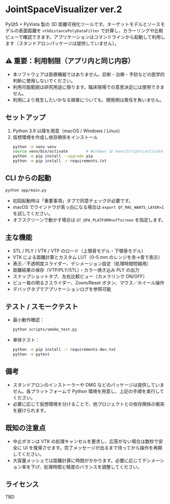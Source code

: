 JointSpaceVisualizer ver.2
==========================

PyQt5 + PyVista 製の 3D 距離可視化ツールです。ターゲットモデルとソースモデルの表面距離を `vtkDistancePolyDataFilter` で計算し、カラーリングや比較ビューで確認できます。アプリケーションはコマンドラインから起動して利用します（スタンドアロンパッケージは提供していません）。

⚠️ 重要：利用制限（アプリ内と同じ内容）
--------------------------------------

- 本ソフトウェアは医療機器ではありません。診断・治療・予防などの医学的判断に使用しないでください。
- 利用可能範囲は研究用途に限ります。臨床現場での意思決定には使用できません。
- 利用により発生したいかなる損害についても、開発側は責任を負いません。

セットアップ
-------------

1. Python 3.9 以降を用意（macOS / Windows / Linux）
2. 仮想環境を作成し依存関係をインストール
   ```bash
   python -m venv venv
   source venv/bin/activate        # Windows は venv\Scripts\activate
   python -m pip install --upgrade pip
   python -m pip install -r requirements.txt
   ```

CLI からの起動
---------------

```bash
python app/main.py
```

- 初回起動時は「重要事項」タブで同意チェックが必要です。
- macOS でウインドウが真っ白になる場合は `export QT_MAC_WANTS_LAYER=1` を試してください。
- オフスクリーンで動かす場合は `QT_QPA_PLATFORM=offscreen` を指定します。

主な機能
---------

- STL / PLY / VTK / VTP のロード（上顎骨モデル・下顎骨モデル）
- VTK による距離計算とカスタム LUT（0–5 mm のレンジを赤→青で表示）
- 表示／不透明度スライダー、デシメーション設定（処理時間短縮用）
- 距離結果の保存（VTP/PLY/STL）・カラー焼き込み PLY の出力
- スナップショットタブ、左右比較ビュー（カメラリンク ON/OFF）
- ビュー毎の明るさスライダー、Zoom/Reset ボタン、マウス／ホイール操作
- デバッグタブでアプリケーションログを参照可能

テスト / スモークテスト
-------------------------

- 最小動作確認：
  ```bash
  python scripts/smoke_test.py
  ```
- 単体テスト：
  ```bash
  python -m pip install -r requirements-dev.txt
  python -m pytest
  ```

備考
----

- スタンドアロンのインストーラーや DMG などのパッケージは提供していません。各プラットフォームで Python 環境を用意し、上記の手順を実行してください。
- 必要に応じて仮想環境を分けることで、他プロジェクトとの依存関係の衝突を避けられます。

既知の注意点
--------------

- 中止ボタンは VTK の処理キャンセルを要求し、応答がない場合は数秒で安全に UI を復帰させます。完了メッセージが出るまで待ってから操作を再開してください。
- 大容量メッシュでは距離計算に時間がかかります。必要に応じてデシメーション率を下げ、処理時間と精度のバランスを調整してください。

ライセンス
-----------

TBD
